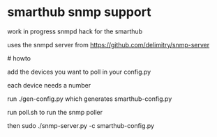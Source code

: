 # smarthub snmp support 

work in progress snmpd hack for the smarthub 

uses the snmpd server from https://github.com/delimitry/snmp-server

# howto

add the devices you want to poll in your config.py

each device needs a number 

run ./gen-config.py which generates smarthub-config.py

run poll.sh to run the snmp poller

then sudo ./snmp-server.py -c smarthub-config.py


